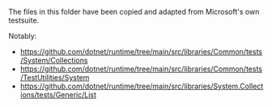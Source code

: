 
The files in this folder have been copied and adapted from Microsoft's own testsuite.

Notably:

- https://github.com/dotnet/runtime/tree/main/src/libraries/Common/tests/System/Collections
- https://github.com/dotnet/runtime/tree/main/src/libraries/Common/tests/TestUtilities/System
- https://github.com/dotnet/runtime/tree/main/src/libraries/System.Collections/tests/Generic/List
